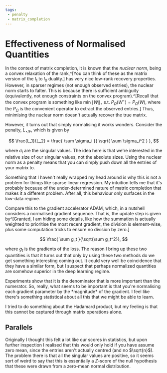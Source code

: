 ```yaml
---
tags:
 - penalty
 - matrix_completion
---
```


# Effectiveness of Normalised Quantities

In the context of matrix completion, it is known that the *nuclear norm*, being a convex relaxation of the rank,^[You can think of these as the matrix version of the $l_1$ to $l_0$ duality.] has very nice low-rank recovery properties. However, in sparser regimes (not enough observed entries), the nuclear norm starts to falter. This is because there is sufficient ambiguity (equivalently, not enough constraints on the convex program).^[Recall that the convex program is something like $\min \|W\|_{\star} \text{ s.t. } P_{\Omega}(W^\star) = P_{\Omega}(W)$, where the $P_{\Omega}$ is the convenient operator to extract the observed entries.]
Thus, minimising the nuclear norm doesn't actually recover the true matrix.

However, it turns out that simply normalising it works wonders. Consider the penalty, $L_{\star/F}$, which is given by

$$
\frac{L_1}{L_2} = \frac{ \sum \sigma_i }{ \sqrt{ \sum \sigma_i^2 } },
$$

where $\sigma_i$ are the singular values. The idea here is that we're interested in the relative size of our singular values, not the absolute sizes. Using the nuclear norm as a penalty means that you can simply push down all the entries of your matrix to.

<Note>Something that I haven't really wrapped my head around is why this is not a problem for things like sparse linear regression. My intuition tells me that it's probably because of the under-determined nature of matrix completion that makes it a different problem. After all, this behaviour only surfaces in the low-data regime.</Note>

Compare this to the gradient accelerator ADAM, which, in a nutshell considers a normalised gradient sequence. That is, the update step is given by^[Granted, I am hiding some details, like how the summation is actually weighted to prioritise the most recent gradient, the division is element-wise, plus some computation tricks to ensure no division by zero.]

$$
\frac{ \sum g_t }{\sqrt{\sum g_t^2}},
$$

where $g_t$ is the gradients of the loss. The reason I bring up these two quantities is that it turns out that only by using these two methods do we get something interesting coming out. It could very well be coincidence that they have a similar form, but I suspect that perhaps normalized quantities are somehow superior in the deep learning regime.

<Note>
Experiments show that it is the denominator that is more important than the numerator. So, really, what seems to be important is that you're normalising each gradient parameter by the *magnitude* of the gradient. I feel like there's something statistical about all this that we might be able to learn.

I tried to do something about the Hadamard product, but my feeling is that this cannot be captured through matrix operations alone.
</Note>

## Parallels

Originally I thought this felt a lot like our scores in statistics, but upon further inspection I realised that this would only hold if you have assume zero mean, since the entries aren't actually centred (and no $\sqrt{n}$). The problem there is that all the singular values are positive, so it seems sort of weird to say that this is essentially a $Z$-score of the null hypothesis that these were drawn from a zero-mean normal distribution.